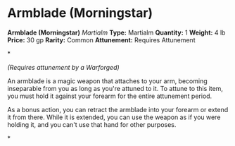 # Armblade (Morningstar)

**Armblade (Morningstar)**
_Martialm_
**Type:** Martialm
**Quantity:** 1
**Weight:** 4 lb
**Price:** 30 gp
**Rarity:** Common
**Attunement:** Requires Attunement

*<div class="item-attunement"><i>(Requires attunement by a Warforged)</i><p>An armblade is a magic weapon that attaches to your arm, becoming inseparable from you as long as you're attuned to it. To attune to this item, you must hold it against your forearm for the entire attunement period.

As a bonus action, you can retract the armblade into your forearm or extend it from there. While it is extended, you can use the weapon as if you were holding it, and you can't use that hand for other purposes.</p>*